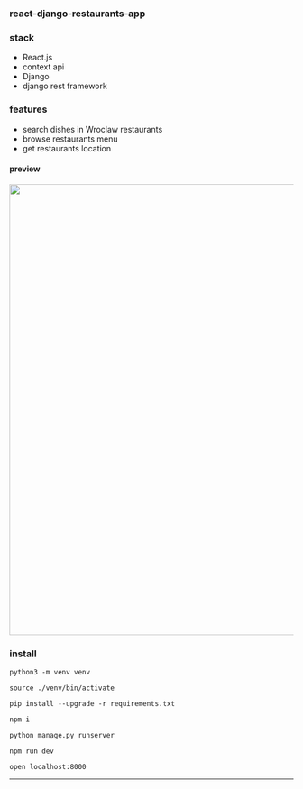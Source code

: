 ### react-django-restaurants-app


### stack
* React.js
* context api
* Django
* django rest framework

### features
* search dishes in Wroclaw restaurants
* browse restaurants menu
* get restaurants location



#### preview
<img src="./preview.gif" width="800px" />

### install


```
python3 -m venv venv
```
```
source ./venv/bin/activate
```
```
pip install --upgrade -r requirements.txt
```
```
npm i
```
```
python manage.py runserver
```
```
npm run dev
```
```
open localhost:8000
```
___
